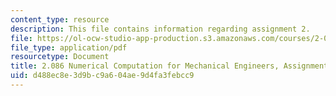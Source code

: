```yaml
---
content_type: resource
description: This file contains information regarding assignment 2.
file: https://ol-ocw-studio-app-production.s3.amazonaws.com/courses/2-086-numerical-computation-for-mechanical-engineers-spring-2013/d488ec8e3d9bc9a604ae9d4fa3febcc9_MIT2_086S13_assignment2.pdf
file_type: application/pdf
resourcetype: Document
title: 2.086 Numerical Computation for Mechanical Engineers, Assignment 2
uid: d488ec8e-3d9b-c9a6-04ae-9d4fa3febcc9
---
```

